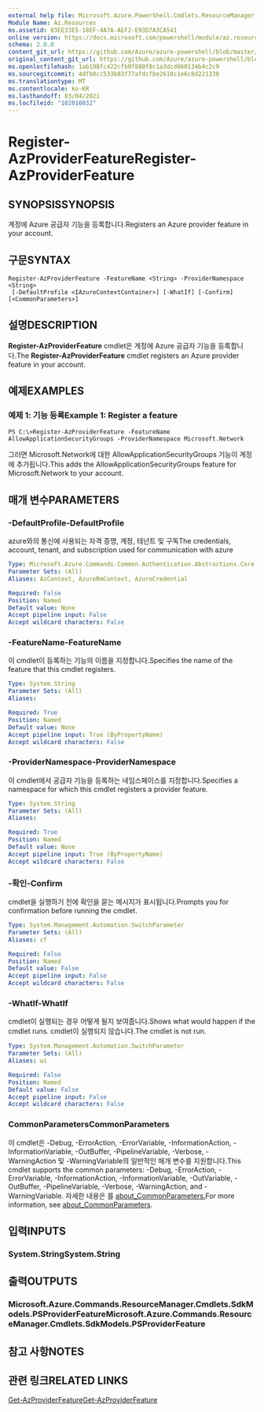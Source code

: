 ```yaml
---
external help file: Microsoft.Azure.PowerShell.Cmdlets.ResourceManager.dll-Help.xml
Module Name: Az.Resources
ms.assetid: 83EE33E5-18EF-4A7A-AEF2-E93D7A3CA541
online version: https://docs.microsoft.com/powershell/module/az.resources/register-azproviderfeature
schema: 2.0.0
content_git_url: https://github.com/Azure/azure-powershell/blob/master/src/Resources/Resources/help/Register-AzProviderFeature.md
original_content_git_url: https://github.com/Azure/azure-powershell/blob/master/src/Resources/Resources/help/Register-AzProviderFeature.md
ms.openlocfilehash: 1ab198fc422cfb0f880f8c1a3dcd860134b4c2c9
ms.sourcegitcommit: 4dfb0cc533b83f77afdcfbe2618c1e6c8d221330
ms.translationtype: MT
ms.contentlocale: ko-KR
ms.lasthandoff: 03/04/2021
ms.locfileid: "102016032"
---
```

# <span data-ttu-id="50e3c-101">Register-AzProviderFeature</span><span class="sxs-lookup"><span data-stu-id="50e3c-101">Register-AzProviderFeature</span></span>

## <span data-ttu-id="50e3c-102">SYNOPSIS</span><span class="sxs-lookup"><span data-stu-id="50e3c-102">SYNOPSIS</span></span>
<span data-ttu-id="50e3c-103">계정에 Azure 공급자 기능을 등록합니다.</span><span class="sxs-lookup"><span data-stu-id="50e3c-103">Registers an Azure provider feature in your account.</span></span>

## <span data-ttu-id="50e3c-104">구문</span><span class="sxs-lookup"><span data-stu-id="50e3c-104">SYNTAX</span></span>

```
Register-AzProviderFeature -FeatureName <String> -ProviderNamespace <String>
 [-DefaultProfile <IAzureContextContainer>] [-WhatIf] [-Confirm] [<CommonParameters>]
```

## <span data-ttu-id="50e3c-105">설명</span><span class="sxs-lookup"><span data-stu-id="50e3c-105">DESCRIPTION</span></span>
<span data-ttu-id="50e3c-106">**Register-AzProviderFeature** cmdlet은 계정에 Azure 공급자 기능을 등록합니다.</span><span class="sxs-lookup"><span data-stu-id="50e3c-106">The **Register-AzProviderFeature** cmdlet registers an Azure provider feature in your account.</span></span>

## <span data-ttu-id="50e3c-107">예제</span><span class="sxs-lookup"><span data-stu-id="50e3c-107">EXAMPLES</span></span>

### <span data-ttu-id="50e3c-108">예제 1: 기능 등록</span><span class="sxs-lookup"><span data-stu-id="50e3c-108">Example 1: Register a feature</span></span>
```
PS C:\>Register-AzProviderFeature -FeatureName AllowApplicationSecurityGroups -ProviderNamespace Microsoft.Network
```

<span data-ttu-id="50e3c-109">그러면 Microsoft.Network에 대한 AllowApplicationSecurityGroups 기능이 계정에 추가됩니다.</span><span class="sxs-lookup"><span data-stu-id="50e3c-109">This adds the AllowApplicationSecurityGroups feature for Microsoft.Network to your account.</span></span>

## <span data-ttu-id="50e3c-110">매개 변수</span><span class="sxs-lookup"><span data-stu-id="50e3c-110">PARAMETERS</span></span>

### <span data-ttu-id="50e3c-111">-DefaultProfile</span><span class="sxs-lookup"><span data-stu-id="50e3c-111">-DefaultProfile</span></span>
<span data-ttu-id="50e3c-112">azure와의 통신에 사용되는 자격 증명, 계정, 테넌트 및 구독</span><span class="sxs-lookup"><span data-stu-id="50e3c-112">The credentials, account, tenant, and subscription used for communication with azure</span></span>

```yaml
Type: Microsoft.Azure.Commands.Common.Authentication.Abstractions.Core.IAzureContextContainer
Parameter Sets: (All)
Aliases: AzContext, AzureRmContext, AzureCredential

Required: False
Position: Named
Default value: None
Accept pipeline input: False
Accept wildcard characters: False
```

### <span data-ttu-id="50e3c-113">-FeatureName</span><span class="sxs-lookup"><span data-stu-id="50e3c-113">-FeatureName</span></span>
<span data-ttu-id="50e3c-114">이 cmdlet이 등록하는 기능의 이름을 지정합니다.</span><span class="sxs-lookup"><span data-stu-id="50e3c-114">Specifies the name of the feature that this cmdlet registers.</span></span>

```yaml
Type: System.String
Parameter Sets: (All)
Aliases:

Required: True
Position: Named
Default value: None
Accept pipeline input: True (ByPropertyName)
Accept wildcard characters: False
```

### <span data-ttu-id="50e3c-115">-ProviderNamespace</span><span class="sxs-lookup"><span data-stu-id="50e3c-115">-ProviderNamespace</span></span>
<span data-ttu-id="50e3c-116">이 cmdlet에서 공급자 기능을 등록하는 네임스페이스를 지정합니다.</span><span class="sxs-lookup"><span data-stu-id="50e3c-116">Specifies a namespace for which this cmdlet registers a provider feature.</span></span>

```yaml
Type: System.String
Parameter Sets: (All)
Aliases:

Required: True
Position: Named
Default value: None
Accept pipeline input: True (ByPropertyName)
Accept wildcard characters: False
```

### <span data-ttu-id="50e3c-117">-확인</span><span class="sxs-lookup"><span data-stu-id="50e3c-117">-Confirm</span></span>
<span data-ttu-id="50e3c-118">cmdlet을 실행하기 전에 확인을 묻는 메시지가 표시됩니다.</span><span class="sxs-lookup"><span data-stu-id="50e3c-118">Prompts you for confirmation before running the cmdlet.</span></span>

```yaml
Type: System.Management.Automation.SwitchParameter
Parameter Sets: (All)
Aliases: cf

Required: False
Position: Named
Default value: False
Accept pipeline input: False
Accept wildcard characters: False
```

### <span data-ttu-id="50e3c-119">-WhatIf</span><span class="sxs-lookup"><span data-stu-id="50e3c-119">-WhatIf</span></span>
<span data-ttu-id="50e3c-120">cmdlet이 실행되는 경우 어떻게 될지 보여줍니다.</span><span class="sxs-lookup"><span data-stu-id="50e3c-120">Shows what would happen if the cmdlet runs.</span></span>
<span data-ttu-id="50e3c-121">cmdlet이 실행되지 않습니다.</span><span class="sxs-lookup"><span data-stu-id="50e3c-121">The cmdlet is not run.</span></span>

```yaml
Type: System.Management.Automation.SwitchParameter
Parameter Sets: (All)
Aliases: wi

Required: False
Position: Named
Default value: False
Accept pipeline input: False
Accept wildcard characters: False
```

### <span data-ttu-id="50e3c-122">CommonParameters</span><span class="sxs-lookup"><span data-stu-id="50e3c-122">CommonParameters</span></span>
<span data-ttu-id="50e3c-123">이 cmdlet은 -Debug, -ErrorAction, -ErrorVariable, -InformationAction, -InformationVariable, -OutBuffer, -PipelineVariable, -Verbose, -WarningAction 및 -WarningVariable의 일반적인 매개 변수를 지원합니다.</span><span class="sxs-lookup"><span data-stu-id="50e3c-123">This cmdlet supports the common parameters: -Debug, -ErrorAction, -ErrorVariable, -InformationAction, -InformationVariable, -OutVariable, -OutBuffer, -PipelineVariable, -Verbose, -WarningAction, and -WarningVariable.</span></span> <span data-ttu-id="50e3c-124">자세한 내용은 를 [about_CommonParameters.](http://go.microsoft.com/fwlink/?LinkID=113216)</span><span class="sxs-lookup"><span data-stu-id="50e3c-124">For more information, see [about_CommonParameters](http://go.microsoft.com/fwlink/?LinkID=113216).</span></span>

## <span data-ttu-id="50e3c-125">입력</span><span class="sxs-lookup"><span data-stu-id="50e3c-125">INPUTS</span></span>

### <span data-ttu-id="50e3c-126">System.String</span><span class="sxs-lookup"><span data-stu-id="50e3c-126">System.String</span></span>

## <span data-ttu-id="50e3c-127">출력</span><span class="sxs-lookup"><span data-stu-id="50e3c-127">OUTPUTS</span></span>

### <span data-ttu-id="50e3c-128">Microsoft.Azure.Commands.ResourceManager.Cmdlets.SdkModels.PSProviderFeature</span><span class="sxs-lookup"><span data-stu-id="50e3c-128">Microsoft.Azure.Commands.ResourceManager.Cmdlets.SdkModels.PSProviderFeature</span></span>

## <span data-ttu-id="50e3c-129">참고 사항</span><span class="sxs-lookup"><span data-stu-id="50e3c-129">NOTES</span></span>

## <span data-ttu-id="50e3c-130">관련 링크</span><span class="sxs-lookup"><span data-stu-id="50e3c-130">RELATED LINKS</span></span>

[<span data-ttu-id="50e3c-131">Get-AzProviderFeature</span><span class="sxs-lookup"><span data-stu-id="50e3c-131">Get-AzProviderFeature</span></span>](./Get-AzProviderFeature.md)


